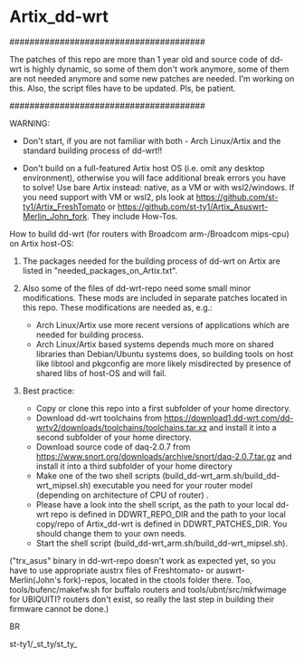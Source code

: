 # Artix_dd-wrt

#######################################

  The patches of this repo are more than 1 year old and source code of dd-wrt is highly dynamic, so some of them don't work anymore, some of them are not needed anymore and some new patches are needed.
  I'm working on this. Also, the script files have to be updated. Pls, be patient.

#######################################

WARNING:

-  Don't start, if you are not familiar with both - Arch Linux/Artix and the standard building process of dd-wrt!!
  
-  Don't build on a full-featured Artix host OS (i.e. omit any desktop environment), otherwise you will face additional break errors you have to solve! Use bare Artix instead: native, as a VM or with wsl2/windows. If you need support with VM or wsl2, pls look at https://github.com/st-ty1/Artix_FreshTomato or https://github.com/st-ty1/Artix_Asuswrt-Merlin_John_fork. They include How-Tos.

How to build dd-wrt (for routers with Broadcom arm-/Broadcom mips-cpu) on Artix host-OS:

1. The packages needed for the building process of dd-wrt on Artix are listed in "needed_packages_on_Artix.txt".

2. Also some of the files of dd-wrt-repo need some small minor modifications. These mods are included in separate patches located in this repo.
   These modifications are needed as, e.g.:
   - Arch Linux/Artix use more recent versions of applications which are needed for building process.
   - Arch Linux/Artix based systems depends much more on shared libraries than Debian/Ubuntu systems does, so building tools on host
     like libtool and pkgconfig are more likely misdirected by presence of shared libs of host-OS and will fail.

3. Best practice:
   - Copy or clone this repo into a first subfolder of your home directory. 
   - Download dd-wrt toolchains from https://download1.dd-wrt.com/dd-wrtv2/downloads/toolchains/toolchains.tar.xz and install it into a second subfolder of your home directory.
   - Download source code of daq-2.0.7 from https://www.snort.org/downloads/archive/snort/daq-2.0.7.tar.gz and install it into a third subfolder of your home directory
   - Make one of the two shell scripts (build_dd-wrt_arm.sh/build_dd-wrt_mipsel.sh) executable you need for your router model (depending on architecture of CPU of router) .
   - Please have a look into the shell script, as the path to your local dd-wrt repo is defined in DDWRT_REPO_DIR and the path to your local copy/repo of Artix_dd-wrt is defined in DDWRT_PATCHES_DIR. You should change them to your own needs.
   - Start the shell script (build_dd-wrt_arm.sh/build_dd-wrt_mipsel.sh). 

("trx_asus" binary in dd-wrt-repo doesn't work as expected yet, so you have to use appropriate austrx files of Freshtomato- or auswrt-Merlin(John's fork)-repos, located in the ctools folder there. 
Too, tools/bufenc/makefw.sh for buffalo routers and tools/ubnt/src/mkfwimage for UBIQUITI? routers don't exist, so really the last step in building their firmware cannot be done.)

BR

st-ty1/\_st_ty/st_ty_
